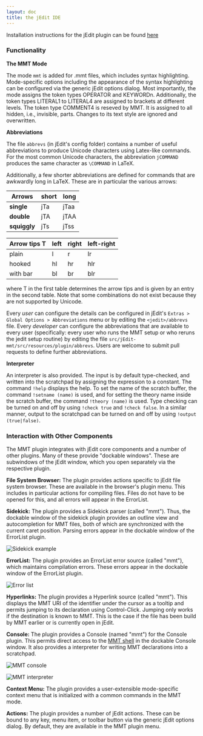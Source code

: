 ```yaml
---
layout: doc
title: the jEdit IDE
---
```



Installation instructions for the jEdit plugin can be found [here](../setup/jedit.html)

### Functionality

**The MMT Mode**

The mode `mmt` is added for .mmt files, which includes syntax highlighting. Mode-specific options including the appearance of the syntax highlighting can be configured via the generic jEdit options dialog.
Most importantly, the mode assigns the token types OPERATOR and KEYWORDn. Additionally, the token types LITERAL1 to LITERAL4 are assigned to brackets at different levels.
The token type COMMENT4 is reseved by MMT. It is assigned to all hidden, i.e., invisible, parts. Changes to its text style are ignored and overwritten.

**Abbreviations**

The file `abbrevs` (in jEdit's config folder) contains a number of useful abbreviations to produce Unicode characters using Latex-like commands.
For the most common Unicode characters, the abbreviation `jCOMMAND` produces the same character as `\COMMAND` in LaTeX.

Additionally, a few shorter abbreviations are defined for commands that are awkwardly long in LaTeX.
These are in particular the various arrows:

Arrows | short | long
--- | --- | ---       
**single**   | jTa | jTaa
**double**   | jTA | jTAA
**squiggly** | jTs | jTss

Arrow tips T | left | right | left-right
--- | --- | --- | ---
plain    | l  | r  | lr
hooked   | hl | hr | hlr
with bar | bl | br | blr

where T in the first table determines the arrow tips and is given by an entry in the second table. Note that some combinations do not exist because they are not supported by Unicode.

Every *user* can configure the details can be configured in jEdit's `Extras > Global Options > Abbreviations` menu or by editing the `<jedit>/abbrevs` file.
Every *developer* can configure the abbreviations that are available to every user (specifically: every user who runs the MMT setup or who reruns the jedit setup routine) by editing the file `src/jEdit-mmt/src/resources/plugin/abbrevs`.
Users are welcome to submit pull requests to define further abbreviations.

**Interpreter**

An interpreter is also provided. The input is by default type-checked, and written into the scratchpad by assigning the expression to a constant. The command `!help` displays the help.
To set the name of the scratch buffer, the command `!setname (name)` is used, and for setting the theory name inside the scratch buffer, the command `!theory (name)` is used.
Type checking can be turned on and off by using `!check true` and `!check false`. In a similar manner, output to the scratchpad can be turned on and off by using `!output (true|false)`.

### Interaction with Other Components

The MMT plugin integrates with jEdit core components and a number of other plugins. Many of these provide "dockable windows". These are subwindows of the jEdit window, which you open separately via the respective plugin.

**File System Browser:** The plugin provides actions specific to jEdit file system browser. These are available in the browser's plugin menu. This includes in particular actions for compiling files. Files do not have to be opened for this, and all errors will appear in the ErrorList.

**Sidekick:** The plugin provides a Sidekick parser (called "mmt"). Thus, the dockable window of the sidekick plugin provides an outline view and autocompletion for MMT files, both of which are synchronized with the current caret position. Parsing errors appear in the dockable window of the ErrorList plugin.

![`Sidekick example`](/doc/img/screenshots/sidekick.png)

**ErrorList:**
The plugin provides an ErrorList error source (called "mmt"), which maintains compilation errors. These errors appear in the dockable window of the ErrorList plugin.

![`Error list`](/doc/img/screenshots/errorlist.png)

**Hyperlinks:**
The plugin provides a Hyperlink source (called "mmt"). This displays the MMT URI of the identifier under the cursor as a tooltip and permits jumping to its declaration using Control-Click.
Jumping only works if the destination is known to MMT. This is the case if the file has been build by MMT earlier or is currently open in jEdit.

**Console:**
The plugin provides a Console (named "mmt") for the Console plugin. This permits direct access to the [MMT shell](shell.html) in the dockable Console window. It also provides a interpreter for writing MMT declarations into a scratchpad.

![`MMT console`](/doc/img/screenshots/console.png)

![`MMT interpreter`](/doc/img/screenshots/interpreter.png)

**Context Menu:**
The plugin provides a user-extensible mode-specific context menu that is initialized with a common commands in the MMT mode.

**Actions:**
The plugin provides a number of jEdit actions. These can be bound to any key, menu item, or toolbar button via the generic jEdit options dialog. By default, they are available in the MMT plugin menu. 
